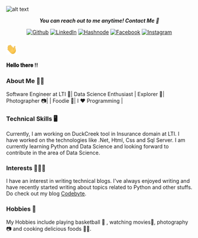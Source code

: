 ![alt text](https://github.com/Upesh08/Win_Me_All_Card_Game/blob/main/black.png)
<p align="center">
<b><i> You can reach out to me anytime! Contact Me 💌 </i></b>
</p>
<p align="center">
	<a href="https://github.com/Upesh08"><img height="25" src="https://img.shields.io/badge/Github--_.svg?style=social&logo=github" alt="Github"></a>
	<a href="https://www.linkedin.com/in/upesh-m-970862109"><img height="25" src="https://img.shields.io/badge/LinkedIn--_.svg?style=social&logo=linkedin" alt="LinkedIn"></a>
	<a href="https://hashnode.com/@Upesh-Maharana"><img height="25" src="https://img.shields.io/badge/Hashnode--_.svg?style=social&logo=hashnode" alt="Hashnode"></a>
	<a href="https://www.facebook.com/upesh.maharana"><img height="25" src="https://img.shields.io/badge/Facebook--_.svg?style=social&logo=facebook" alt="Facebook"></a>
	<a href="https://www.instagram.com/upesh_maharana/"><img height="25" src="https://img.shields.io/badge/Instagram--_.svg?style=social&logo=instagram" alt="Instagram"></a>
	
</p>

### <b><img src="https://raw.githubusercontent.com/ABSphreak/ABSphreak/master/gifs/Hi.gif" width="30px"></h2>𝐇𝐞𝐥𝐥𝐨 𝐭𝐡𝐞𝐫𝐞 !!</b>

### About Me 🕴🏼
<p>
 Software Engineer at LTI 🏢| Data Science Enthusiast | Explorer 🤠| Photographer 📷|
                         | Foodie 🍲| I ❤️ Programming | 
</p>

### Technical Skills 🖥️

Currently, I am working on DuckCreek tool in Insurance domain at LTI. I have worked on the technologies like .Net, Html, Css and Sql Server. I am currently learning Python and Data Science and looking forward to contribute in the area of Data Science. 

### Interests 🤹🏻‍♂️

I have an interest in writing technical blogs. I've always enjoyed writing and have recently started writing about topics related to Python and other stuffs. Do check out my blog [Codebyte](https://codebyte.hashnode.dev/).

### Hobbies 👻

My Hobbies include playing basketball 🏀 , watching movies🍿, photography 📷 and cooking delicious foods 👨‍🍳.
